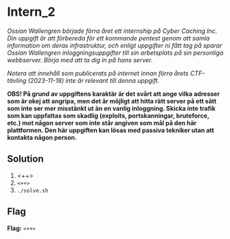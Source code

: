# Intern_2
*Ossian Wallengren började förra året ett internship på Cyber Caching Inc. Din uppgift är att förbereda för ett kommande pentest genom att samla information om deras infrastruktur, och enligt uppgifter ni fått tag på sparar Ossian Wallengren inloggningsuppgifter till sin arbetsplats på sin personliga webbserver. Börja med att ta dig in på hans server.*

*Notera att innehåll som publicerats på internet innan förra årets CTF-tävling (2023-11-18) inte är relevant till denna uppgift.*

**OBS! På grund av uppgiftens karaktär är det svårt att ange vilka adresser som är okej att angripa, men det är möjligt att hitta rätt server på ett sätt som inte ser mer misstänkt ut än en vanlig inloggning. Skicka inte trafik som kan uppfattas som skadlig (exploits, portskanningar, bruteforce, etc.) mot någon server som inte står angiven som mål på den här plattformen. Den här uppgiften kan lösas med passiva tekniker utan att kontakta någon person.**

## Solution
1. <++>
2. `<++>`
3. `./solve.sh`


## Flag
**Flag:** `<++>`
